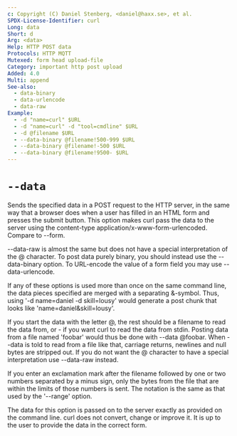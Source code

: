 ```yaml
---
c: Copyright (C) Daniel Stenberg, <daniel@haxx.se>, et al.
SPDX-License-Identifier: curl
Long: data
Short: d
Arg: <data>
Help: HTTP POST data
Protocols: HTTP MQTT
Mutexed: form head upload-file
Category: important http post upload
Added: 4.0
Multi: append
See-also:
  - data-binary
  - data-urlencode
  - data-raw
Example:
  - -d "name=curl" $URL
  - -d "name=curl" -d "tool=cmdline" $URL
  - -d @filename $URL
  - --data-binary @filename!500-999 $URL
  - --data-binary @filename!-500 $URL
  - --data-binary @filename!9500- $URL
---
```


# `--data`

Sends the specified data in a POST request to the HTTP server, in the same way
that a browser does when a user has filled in an HTML form and presses the
submit button. This option makes curl pass the data to the server using the
content-type application/x-www-form-urlencoded. Compare to --form.

--data-raw is almost the same but does not have a special interpretation of
the @ character. To post data purely binary, you should instead use the
--data-binary option. To URL-encode the value of a form field you may use
--data-urlencode.

If any of these options is used more than once on the same command line, the
data pieces specified are merged with a separating &-symbol. Thus, using
'-d name=daniel -d skill=lousy' would generate a post chunk that looks like
'name=daniel&skill=lousy'.

If you start the data with the letter @, the rest should be a filename to read
the data from, or - if you want curl to read the data from stdin. Posting data
from a file named 'foobar' would thus be done with --data @foobar. When --data
is told to read from a file like that, carriage returns, newlines and null
bytes are stripped out. If you do not want the @ character to have a special
interpretation use --data-raw instead.

If you enter an exclamation mark after the filename followed by one or two
numbers separated by a minus sign, only the bytes from the file that are
within the limits of those numbers is sent. The notation is the same as
that used by the '--range' option.

The data for this option is passed on to the server exactly as provided on the
command line. curl does not convert, change or improve it. It is up to the
user to provide the data in the correct form.
